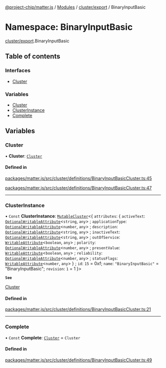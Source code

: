 [@project-chip/matter.js](../README.md) / [Modules](../modules.md) / [cluster/export](cluster_export.md) / BinaryInputBasic

# Namespace: BinaryInputBasic

[cluster/export](cluster_export.md).BinaryInputBasic

## Table of contents

### Interfaces

- [Cluster](../interfaces/cluster_export.BinaryInputBasic.Cluster.md)

### Variables

- [Cluster](cluster_export.BinaryInputBasic.md#cluster)
- [ClusterInstance](cluster_export.BinaryInputBasic.md#clusterinstance)
- [Complete](cluster_export.BinaryInputBasic.md#complete)

## Variables

### Cluster

• **Cluster**: [`Cluster`](../interfaces/cluster_export.BinaryInputBasic.Cluster.md)

#### Defined in

[packages/matter.js/src/cluster/definitions/BinaryInputBasicCluster.ts:45](https://github.com/project-chip/matter.js/blob/5f71eedebdb9fa54338bde320c311bb359b7455d/packages/matter.js/src/cluster/definitions/BinaryInputBasicCluster.ts#L45)

[packages/matter.js/src/cluster/definitions/BinaryInputBasicCluster.ts:47](https://github.com/project-chip/matter.js/blob/5f71eedebdb9fa54338bde320c311bb359b7455d/packages/matter.js/src/cluster/definitions/BinaryInputBasicCluster.ts#L47)

___

### ClusterInstance

• `Const` **ClusterInstance**: [`MutableCluster`](../interfaces/cluster_export.MutableCluster-1.md)\<\{ `attributes`: \{ `activeText`: [`OptionalWritableAttribute`](../interfaces/cluster_export.OptionalWritableAttribute.md)\<`string`, `any`\> ; `applicationType`: [`OptionalWritableAttribute`](../interfaces/cluster_export.OptionalWritableAttribute.md)\<`number`, `any`\> ; `description`: [`OptionalWritableAttribute`](../interfaces/cluster_export.OptionalWritableAttribute.md)\<`string`, `any`\> ; `inactiveText`: [`OptionalWritableAttribute`](../interfaces/cluster_export.OptionalWritableAttribute.md)\<`string`, `any`\> ; `outOfService`: [`WritableAttribute`](../interfaces/cluster_export.WritableAttribute.md)\<`boolean`, `any`\> ; `polarity`: [`OptionalWritableAttribute`](../interfaces/cluster_export.OptionalWritableAttribute.md)\<`number`, `any`\> ; `presentValue`: [`WritableAttribute`](../interfaces/cluster_export.WritableAttribute.md)\<`boolean`, `any`\> ; `reliability`: [`OptionalWritableAttribute`](../interfaces/cluster_export.OptionalWritableAttribute.md)\<`number`, `any`\> ; `statusFlags`: [`WritableAttribute`](../interfaces/cluster_export.WritableAttribute.md)\<`number`, `any`\>  } ; `id`: ``15`` = 0xf; `name`: ``"BinaryInputBasic"`` = "BinaryInputBasic"; `revision`: ``1`` = 1 }\>

**`See`**

[Cluster](cluster_export.BinaryInputBasic.md#cluster)

#### Defined in

[packages/matter.js/src/cluster/definitions/BinaryInputBasicCluster.ts:21](https://github.com/project-chip/matter.js/blob/5f71eedebdb9fa54338bde320c311bb359b7455d/packages/matter.js/src/cluster/definitions/BinaryInputBasicCluster.ts#L21)

___

### Complete

• `Const` **Complete**: [`Cluster`](../interfaces/cluster_export.BinaryInputBasic.Cluster.md) = `Cluster`

#### Defined in

[packages/matter.js/src/cluster/definitions/BinaryInputBasicCluster.ts:49](https://github.com/project-chip/matter.js/blob/5f71eedebdb9fa54338bde320c311bb359b7455d/packages/matter.js/src/cluster/definitions/BinaryInputBasicCluster.ts#L49)

